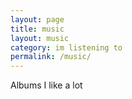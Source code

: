 ```yaml
---
layout: page
title: music
layout: music
category: im listening to
permalink: /music/
---
```


Albums I like a lot
